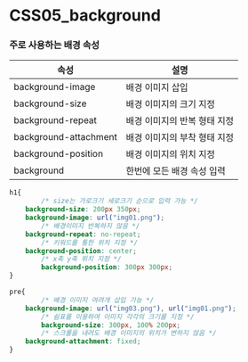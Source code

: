 # CSS05_background

### 주로 사용하는 배경 속성

| 속성 | 설명 |
| --- | --- |
| background-image | 배경 이미지 삽입 |
| background-size | 배경 이미지의 크기 지정 |
| background-repeat | 배경 이미지의 반복 형태 지정 |
| background-attachment | 배경 이미지의 부착 형태 지정 |
| background-position | 배경 이미지의 위치 지정 |
| background | 한번에 모든 배경 속성 입력 |

```css
h1{
		/* size는 가로크기 세로크기 순으로 입력 가능 */
    background-size: 200px 350px;
    background-image: url("img01.png");
		/* 배경이미지 반복하지 않음 */
    background-repeat: no-repeat;
		/* 키워드를 통한 위치 지정 */
    background-position: center;
		/* x축 y축 위치 지정 */
		background-position: 300px 300px;
}

pre{
		/* 배경 이미지 여려개 삽입 가능 */
    background-image: url("img03.png"), url("img01.png");
		/* 쉼표를 이용하여 이미지 각각의 크기를 지정 */
		background-size: 300px, 100% 200px;
		/* 스크롤을 내려도 배경 이미지의 위치가 변하지 않음 */
    background-attachment: fixed;
}
```